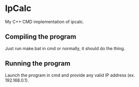 # IpCalc
My C++ CMD implementation of ipcalc.

## Compiling the program
Just run make.bat in cmd or normally, it should do the thing.

## Running the program
Launch the program in cmd and provide any valid IP address (ex. 192.168.0.1).
